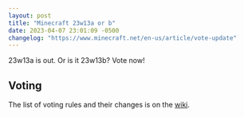 ```yaml
---
layout: post
title: "Minecraft 23w13a or b"
date: 2023-04-07 23:01:09 -0500
changelog: "https://www.minecraft.net/en-us/article/vote-update"
---
```


23w13a is out. Or is it 23w13b? Vote now!

## Voting

The list of voting rules and their changes is on the [wiki](https://minecraft.wiki/w/Java_Edition_23w13a_or_b#Commands).

